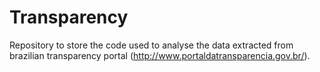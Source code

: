 # Transparency
Repository to store the code used to analyse the data extracted from brazilian transparency portal (http://www.portaldatransparencia.gov.br/).
